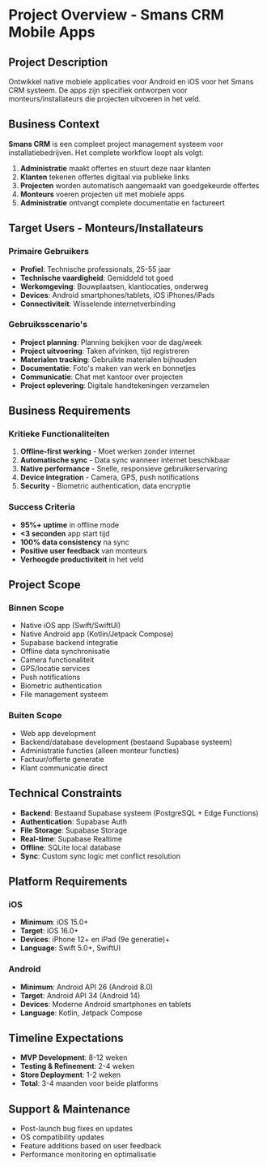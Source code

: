 # Project Overview - Smans CRM Mobile Apps

## Project Description
Ontwikkel native mobiele applicaties voor Android en iOS voor het Smans CRM systeem. De apps zijn specifiek ontworpen voor monteurs/installateurs die projecten uitvoeren in het veld.

## Business Context
**Smans CRM** is een compleet project management systeem voor installatiebedrijven. Het complete workflow loopt als volgt:
1. **Administratie** maakt offertes en stuurt deze naar klanten
2. **Klanten** tekenen offertes digitaal via publieke links
3. **Projecten** worden automatisch aangemaakt van goedgekeurde offertes
4. **Monteurs** voeren projecten uit met mobiele apps
5. **Administratie** ontvangt complete documentatie en factureert

## Target Users - Monteurs/Installateurs
### Primaire Gebruikers
- **Profiel**: Technische professionals, 25-55 jaar
- **Technische vaardigheid**: Gemiddeld tot goed
- **Werkomgeving**: Bouwplaatsen, klantlocaties, onderweg
- **Devices**: Android smartphones/tablets, iOS iPhones/iPads
- **Connectiviteit**: Wisselende internetverbinding

### Gebruiksscenario's
- **Project planning**: Planning bekijken voor de dag/week
- **Project uitvoering**: Taken afvinken, tijd registreren
- **Materialen tracking**: Gebruikte materialen bijhouden
- **Documentatie**: Foto's maken van werk en bonnetjes
- **Communicatie**: Chat met kantoor over projecten
- **Project oplevering**: Digitale handtekeningen verzamelen

## Business Requirements
### Kritieke Functionaliteiten
1. **Offline-first werking** - Moet werken zonder internet
2. **Automatische sync** - Data sync wanneer internet beschikbaar
3. **Native performance** - Snelle, responsieve gebruikerservaring
4. **Device integration** - Camera, GPS, push notifications
5. **Security** - Biometric authentication, data encryptie

### Success Criteria
- **95%+ uptime** in offline mode
- **<3 seconden** app start tijd
- **100% data consistency** na sync
- **Positive user feedback** van monteurs
- **Verhoogde productiviteit** in het veld

## Project Scope
### Binnen Scope
- Native iOS app (Swift/SwiftUI)
- Native Android app (Kotlin/Jetpack Compose)
- Supabase backend integratie
- Offline data synchronisatie
- Camera functionaliteit
- GPS/locatie services
- Push notifications
- Biometric authentication
- File management systeem

### Buiten Scope
- Web app development
- Backend/database development (bestaand Supabase systeem)
- Administratie functies (alleen monteur functies)
- Factuur/offerte generatie
- Klant communicatie direct

## Technical Constraints
- **Backend**: Bestaand Supabase systeem (PostgreSQL + Edge Functions)
- **Authentication**: Supabase Auth
- **File Storage**: Supabase Storage
- **Real-time**: Supabase Realtime
- **Offline**: SQLite local database
- **Sync**: Custom sync logic met conflict resolution

## Platform Requirements
### iOS
- **Minimum**: iOS 15.0+
- **Target**: iOS 16.0+
- **Devices**: iPhone 12+ en iPad (9e generatie)+
- **Language**: Swift 5.0+, SwiftUI

### Android
- **Minimum**: Android API 26 (Android 8.0)
- **Target**: Android API 34 (Android 14)
- **Devices**: Moderne Android smartphones en tablets
- **Language**: Kotlin, Jetpack Compose

## Timeline Expectations
- **MVP Development**: 8-12 weken
- **Testing & Refinement**: 2-4 weken
- **Store Deployment**: 1-2 weken
- **Total**: 3-4 maanden voor beide platforms

## Support & Maintenance
- Post-launch bug fixes en updates
- OS compatibility updates
- Feature additions based on user feedback
- Performance monitoring en optimalisatie